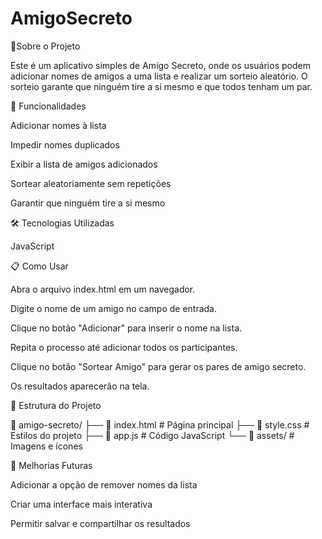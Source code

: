 # AmigoSecreto

📌Sobre o Projeto

Este é um aplicativo simples de Amigo Secreto, onde os usuários podem adicionar nomes de amigos a uma lista e realizar um sorteio aleatório. O sorteio garante que ninguém tire a si mesmo e que todos tenham um par.

🚀 Funcionalidades

Adicionar nomes à lista

Impedir nomes duplicados

Exibir a lista de amigos adicionados

Sortear aleatoriamente sem repetições

Garantir que ninguém tire a si mesmo

🛠️ Tecnologias Utilizadas

JavaScript






📋 Como Usar

Abra o arquivo index.html em um navegador.

Digite o nome de um amigo no campo de entrada.

Clique no botão "Adicionar" para inserir o nome na lista.

Repita o processo até adicionar todos os participantes.

Clique no botão "Sortear Amigo" para gerar os pares de amigo secreto.

Os resultados aparecerão na tela.

📂 Estrutura do Projeto

📁 amigo-secreto/ ├── 📄 index.html # Página principal ├── 📄 style.css # Estilos do projeto ├── 📄 app.js # Código JavaScript └── 📁 assets/ # Imagens e ícones

🎯 Melhorias Futuras

Adicionar a opção de remover nomes da lista

Criar uma interface mais interativa

Permitir salvar e compartilhar os resultados

